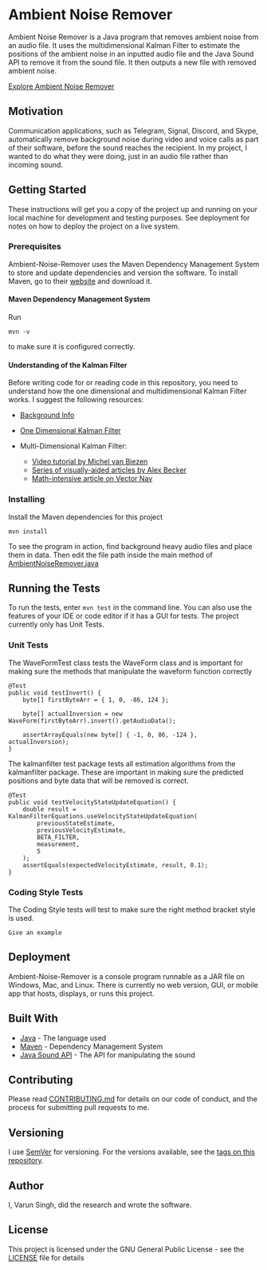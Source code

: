 # Ambient Noise Remover

Ambient Noise Remover is a Java program that removes ambient noise from an audio file. It uses the multidimensional Kalman Filter to estimate the positions of the ambient noise in an inputted audio file and the Java Sound API to remove it from the sound file. It then outputs a new file with removed ambient noise. 

[Explore Ambient Noise Remover](/docs)

## Motivation

Communication applications, such as Telegram, Signal, Discord, and Skype, automatically remove background noise during video and voice calls as part of their software, before the sound reaches the recipient. In my project, I wanted to do what they were doing, just in an audio file rather than incoming sound. 

## Getting Started

These instructions will get you a copy of the project up and running on your local machine for development and testing purposes. See deployment for notes on how to deploy the project on a live system.

### Prerequisites

Ambient-Noise-Remover uses the Maven Dependency Management System to store and update dependencies and version the software. To install Maven, go to their [website](https://maven.apache.org) and download it. 

#### Maven Dependency Management System

Run 
```
mvn -v
```

to make sure it is configured correctly. 

#### Understanding of the Kalman Filter 

Before writing code for or reading code in this repository, you need to understand how the one dimensional and multidimensional Kalman Filter works. I suggest the following resources:

* [Background Info](https://www.kalmanfilter.net/background.html)
* [One Dimensional Kalman Filter](https://www.kalmanfilter.net/kalman1d.html)
* Multi-Dimensional Kalman Filter: 
        
    - [Video tutorial by Michel van Biezen](https://www.youtube.com/playlist?list=PLX2gX-ftPVXU3oUFNATxGXY90AULiqnWT)
    - [Series of visually-aided articles by Alex Becker](https://www.kalmanfilter.net/kalmanmulti.html)
    - [Math-intensive article on Vector Nav](https://www.vectornav.com/resources/kalman-filters)

### Installing

Install the Maven dependencies for this project

```
mvn install
```

To see the program in action, find background heavy audio files and place them in data. Then edit the file path inside the main method of [AmbientNoiseRemover.java](src/main/java/com/varunsingh/ambientnoiseremover/AmbientNoiseRemover.java)

## Running the Tests

To run the tests, enter `mvn test` in the command line. You can also use the features of your IDE or code editor if it has a GUI for tests. The project currently only has Unit Tests. 

### Unit Tests

The WaveFormTest class tests the WaveForm class and is important for making sure the methods that manipulate the waveform function correctly

```
@Test
public void testInvert() {
    byte[] firstByteArr = { 1, 0, -86, 124 };

    byte[] actualInversion = new WaveForm(firstByteArr).invert().getAudioData();

    assertArrayEquals(new byte[] { -1, 0, 86, -124 }, actualInversion);
}
```

The kalmanfilter test package tests all estimation algorithms from the kalmanfilter package. These are important in making sure the predicted positions and byte data that will be removed is correct.

```
@Test
public void testVelocityStateUpdateEquation() {
    double result = KalmanFilterEquations.useVelocityStateUpdateEquation(
        previousStateEstimate,
        previousVelocityEstimate, 
        BETA_FILTER, 
        measurement, 
        5
    );
    assertEquals(expectedVelocityEstimate, result, 0.1);
}
```

### Coding Style Tests

The Coding Style tests will test to make sure the right method bracket style is used.

```
Give an example
```

## Deployment

Ambient-Noise-Remover is a console program runnable as a JAR file on Windows, Mac, and Linux. There is currently no web version, GUI, or mobile app that hosts, displays, or runs this project. 

## Built With

* [Java](https://www.java.com/en/) - The language used
* [Maven](https://maven.apache.org/) - Dependency Management System
* [Java Sound API](https://www.oracle.com/java/technologies/java-sound-api.html) - The API for manipulating the sound

## Contributing

Please read [CONTRIBUTING.md](CONTRIBUTING.md) for details on our code of conduct, and the process for submitting pull requests to me.

## Versioning

I use [SemVer](http://semver.org/) for versioning. For the versions available, see the [tags on this repository](https://github.com/Borumer/Ambient-Noise-Remover/tags). 

## Author

I, Varun Singh, did the research and wrote the software. 

## License

This project is licensed under the GNU General Public License - see the [LICENSE](LICENSE) file for details

